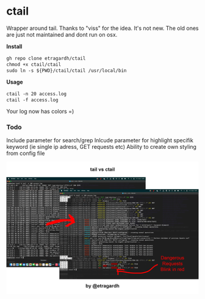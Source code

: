 # ctail
Wrapper around tail.
Thanks to "viss" for the idea. It's not new.
The old ones are just not maintained and dont run on osx.

**Install**
```
gh repo clone etragardh/ctail
chmod +x ctail/ctail
sudo ln -s ${PWD}/ctail/ctail /usr/local/bin
```

**Usage**
```
ctail -n 20 access.log
ctail -f access.log
```

Your log now has colors =)

### Todo
Include parameter for search/grep
Inlcude parameter for highlight specifik keyword (ie single ip adress, GET requests etc)
Ability to create own styling from config file

![ctail colored tail](https://github.com/etragardh/ctail/blob/main/assets/ctail.png?raw=true)
